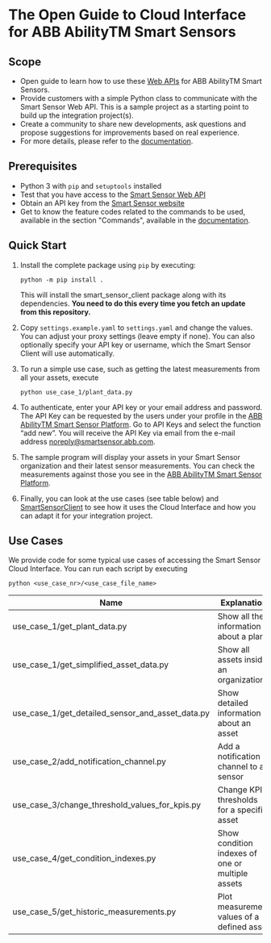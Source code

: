 
# The Open Guide to Cloud Interface for ABB AbilityTM Smart Sensors

## Scope

- Open guide to learn how to use these [Web APIs](https://api.smartsensor.abb.com/swagger/) for ABB AbilityTM Smart Sensors.
- Provide customers with a simple Python class to communicate with the Smart Sensor Web API. This is a sample project as a starting point to build up the integration project(s).
- Create a community to share new developments, ask questions and propose suggestions for improvements based on real experience.
- For more details, please refer to the [documentation](https://search.abb.com/library/Download.aspx?DocumentID=9AKK107728&LanguageCode=en&DocumentPartId=&Action=Launch).

## Prerequisites

- Python 3 with `pip` and `setuptools` installed
- Test that you have access to the [Smart Sensor Web API](https://api.smartsensor.abb.com/swagger/)
- Obtain an API key from the [Smart Sensor website](https://smartsensor.abb.com)
- Get to know the feature codes related to the commands to be used, available in the section "Commands", available in the [documentation](https://search.abb.com/library/Download.aspx?DocumentID=9AKK107728&LanguageCode=en&DocumentPartId=&Action=Launch).

## Quick Start

1.  Install the complete package using `pip` by executing:
    
        python -m pip install .
        
    This will install the smart_sensor_client package along with its dependencies.
    **You need to do this every time you fetch an update from this repository.**

2.  Copy `settings.example.yaml` to `settings.yaml` and change the values. You can adjust your proxy settings (leave empty if none).
    You can also optionally specify your API key or username, which the Smart Sensor Client will use automatically.

3.  To run a simple use case, such as getting the latest measurements from all your assets, execute

    ```
    python use_case_1/plant_data.py
    ```
    
4.  To authenticate, enter your API key or your email address and password. The API Key can be requested by the users under your profile in the [ABB AbilityTM Smart Sensor Platform](https://smartsensor.abb.com). Go to API Keys and select the function “add new”. You will receive the API Key via email from the e-mail address noreply@smartsensor.abb.com.

5.  The sample program will display your assets in your Smart Sensor organization and their latest sensor measurements. You can check the measurements against those you see in the [ABB AbilityTM Smart Sensor Platform](https://smartsensor.abb.com).

6.  Finally, you can look at the use cases (see table below) and [SmartSensorClient](smart_sensor_client/smart_sensor_client.py) to see how it uses the Cloud Interface and how you can adapt it for your integration project.

## Use Cases

We provide code for some typical use cases of accessing the Smart Sensor Cloud Interface.
You can run each script by executing

    python <use_case_nr>/<use_case_file_name>

| Name                                             | Explanation                                      | Links                                                                                                                         |
|--------------------------------------------------|--------------------------------------------------|-------------------------------------------------------------------------------|
| use_case_1/get_plant_data.py                     | Show all the information about a plant           | [code](use_case_1/get_plant_data.py), [usage](use_case_1)                     |
| use_case_1/get_simplified_asset_data.py          | Show all assets inside an organization           | [code](use_case_1/get_simplified_asset_data.py), [usage](use_case_1)          |
| use_case_1/get_detailed_sensor_and_asset_data.py | Show detailed information about an asset         | [code](use_case_1/get_detailed_sensor_and_asset_data.py), [usage](use_case_1) |
| use_case_2/add_notification_channel.py           | Add a notification channel to a sensor           | [code](use_case_2/add_notification_channel.py), [usage](use_case_2)           |
| use_case_3/change_threshold_values_for_kpis.py   | Change KPI thresholds for a specific asset       | [code](use_case_3/change_threshold_values_for_kpis.py), [usage](use_case_3)   |
| use_case_4/get_condition_indexes.py              | Show condition indexes of one or multiple assets | [code](use_case_4/get_condition_indexes.py), [usage](use_case_4)             |
| use_case_5/get_historic_measurements.py          | Plot measurement values of a defined asset       | [code](use_case_5/get_historic_measurements.py), [usage](use_case_5)          |
